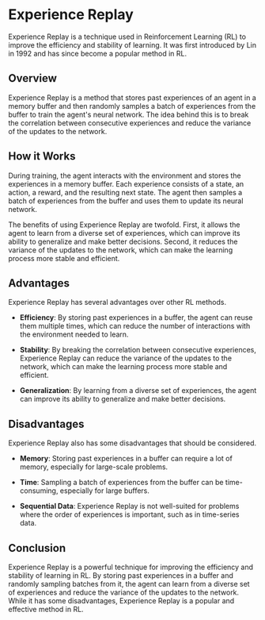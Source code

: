 # Experience Replay

Experience Replay is a technique used in Reinforcement Learning (RL) to improve the efficiency and stability of learning. It was first introduced by Lin in 1992 and has since become a popular method in RL. 

## Overview

Experience Replay is a method that stores past experiences of an agent in a memory buffer and then randomly samples a batch of experiences from the buffer to train the agent's neural network. The idea behind this is to break the correlation between consecutive experiences and reduce the variance of the updates to the network. 

## How it Works

During training, the agent interacts with the environment and stores the experiences in a memory buffer. Each experience consists of a state, an action, a reward, and the resulting next state. The agent then samples a batch of experiences from the buffer and uses them to update its neural network. 

The benefits of using Experience Replay are twofold. First, it allows the agent to learn from a diverse set of experiences, which can improve its ability to generalize and make better decisions. Second, it reduces the variance of the updates to the network, which can make the learning process more stable and efficient. 

## Advantages

Experience Replay has several advantages over other RL methods. 

- **Efficiency**: By storing past experiences in a buffer, the agent can reuse them multiple times, which can reduce the number of interactions with the environment needed to learn. 

- **Stability**: By breaking the correlation between consecutive experiences, Experience Replay can reduce the variance of the updates to the network, which can make the learning process more stable and efficient. 

- **Generalization**: By learning from a diverse set of experiences, the agent can improve its ability to generalize and make better decisions. 

## Disadvantages

Experience Replay also has some disadvantages that should be considered. 

- **Memory**: Storing past experiences in a buffer can require a lot of memory, especially for large-scale problems. 

- **Time**: Sampling a batch of experiences from the buffer can be time-consuming, especially for large buffers. 

- **Sequential Data**: Experience Replay is not well-suited for problems where the order of experiences is important, such as in time-series data. 

## Conclusion

Experience Replay is a powerful technique for improving the efficiency and stability of learning in RL. By storing past experiences in a buffer and randomly sampling batches from it, the agent can learn from a diverse set of experiences and reduce the variance of the updates to the network. While it has some disadvantages, Experience Replay is a popular and effective method in RL.
